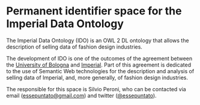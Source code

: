 # Permanent identifier space for the Imperial Data Ontology

The Imperial Data Ontology (IDO) is an OWL 2 DL ontology that allows the description of selling data of fashion design industries.

The development of IDO is one of the outcomes of the agreement between the [University of Bologna](http://www.unibo.it/en) and [Imperial](http://www.imperialfashion.com/en/). Part of this agreement is dedicated to the use of Semantic Web technologies for the description and analysis of selling data of Imperial, and, more generally, of fashion design industries.

The responsible for this space is Silvio Peroni, who can be contacted via email (essepuntato@gmail.com) and twitter ([@essepuntato](https://twitter.com/essepuntato)).
